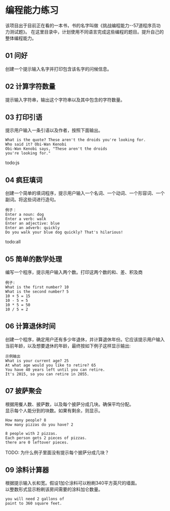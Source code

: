 # 编程能力练习  

该项目出于目前正在看的一本书，书的名字叫做《挑战编程能力--57道程序员功力测试题》。
在这里目录中，计划使用不同语言完成这些编程的题目。提升自己的整体编程能力。

## 01 问好  
创建一个提示输入名字并打印包含该名字的问候信息。

## 02 计算字符数量  
提示输入字符串，输出这个字符串以及其中包含的字符数量。  

## 03 打印引语  
提示用户输入一条引语以及作者，按照下面输出。  
```
What is the quote? These aren't the droids you're looking for.
Who said it? Obi-Wan Kenobi
Obi-Wan Kenobi says, "These aren't the droids
you're looking for."
```
todo:js

## 04 疯狂填词  
创建一个简单的填词程序，提示用户输入一个名词、一个动词、一个形容词、一个副词。将这些词进行造句。  
```
例子：
Enter a noun: dog
Enter a verb: walk
Enter an adjective: blue
Enter an adverb: quickly
Do you walk your blue dog quickly? That's hilarious!
```
todo:all  

## 05 简单的数学处理  
编写一个程序，提示用户输入两个数。打印这两个数的和、差、积及商
```
例子:
What is the first number? 10
What is the second number? 5
10 + 5 = 15
10 - 5 = 5
10 * 5 = 50
10 / 5 = 2
```

## 06 计算退休时间  
创建一个程序，确定用户还有多少年退休，并计算退休年份。它应该提示用户输入当前年龄，以及想要退休的年龄，最终按如下例子这样显示输出:  
```
示例输出
What is your current age? 25
At what age would you like to retire? 65
You have 40 years left until you can retire.
It's 2015, so you can retire in 2055.
```  

## 07 披萨聚会  

根据用餐人数、披萨数，以及每个披萨分成几块。确保平均分配。  
显示每个人能分到的块数。如果有剩余，则显示。  

```
How many people? 8
How many pizzas do you have? 2

8 people with 2 pizzas.
Each person gets 2 pieces of pizzas.
there are 0 leftover pieces.
```
TODO: 为什么例子里面没有提示每个披萨分成几块？  

## 09 涂料计算器  

根据提示输入长和宽。假设1加仑涂料可以粉刷340平方英尺的墙面。  
以整数形式显示粉刷该房间需要的涂料加仑数量。  

```
you will need 2 gallons of 
paint to 360 square feet.
```















